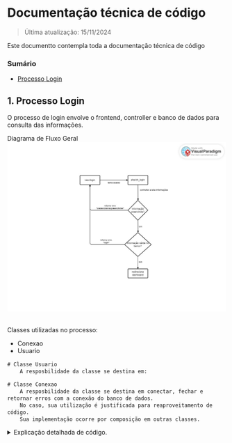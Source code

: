 # Documentação técnica de código

> Última atualização: 15/11/2024

Este documentto contempla toda a documentação técnica de código

### Sumário

- [Processo Login](#1-processo-login)


## 1. Processo Login

O processo de login envolve o frontend, controller e banco de dados para consulta das informações.

Diagrama de Fluxo Geral<br>
<img src="./assets/image.png" alt="Fluxo Geral de Login"><br><br>

Classes utilizadas no processo:
- Conexao
- Usuario

```
# Classe Usuario
    A resposbilidade da classe se destina em:
```
```
# Classe Conexao
    A resposbilidade da classe se destina em conectar, fechar e retornar erros com a conexão do banco de dados.
    No caso, sua utilização é justificada para reaproveitamento de código.
    Sua implementação ocorre por composição em outras classes.
```
<details>
    <summary>Explicação detalhada de código.</summary>
    Explicações:

    ```php
    // Será implementado.
    ```
    
</details>
